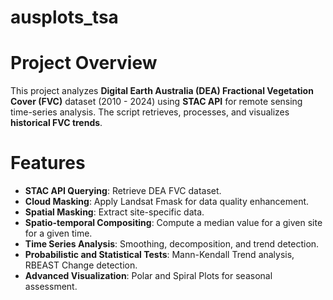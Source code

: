 # ausplots_tsa
# Project Overview
This project analyzes **Digital Earth Australia (DEA) Fractional Vegetation Cover (FVC)** dataset (2010 - 2024) using **STAC API** for remote sensing time-series analysis. The script retrieves, processes, and visualizes **historical FVC trends**. 

# Features
- **STAC API Querying**: Retrieve DEA FVC dataset.
- **Cloud Masking**: Apply Landsat Fmask for data quality enhancement.
- **Spatial Masking**: Extract site-specific data.
- **Spatio-temporal Compositing**: Compute a median value for a given site for a given time. 
- **Time Series Analysis**: Smoothing, decomposition, and trend detection.
- **Probabilistic and Statistical Tests**: Mann-Kendall Trend analysis, RBEAST Change detection.
- **Advanced Visualization**: Polar and Spiral Plots for seasonal assessment.
